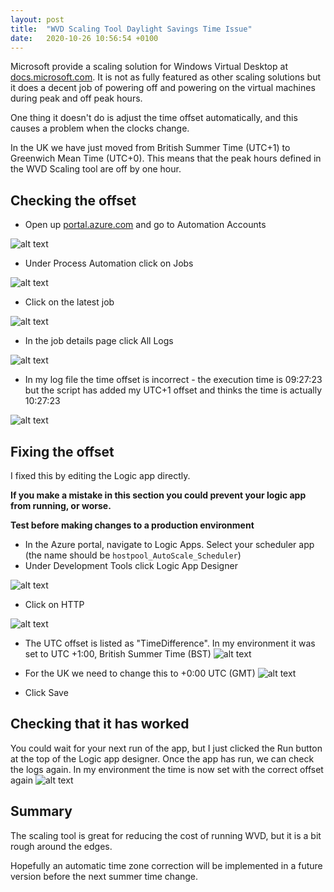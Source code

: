 ```yaml
---
layout: post
title:  "WVD Scaling Tool Daylight Savings Time Issue"
date:   2020-10-26 10:56:54 +0100
--- 
```


Microsoft provide a scaling solution for Windows Virtual Desktop at [docs.microsoft.com](https://docs.microsoft.com/en-us/azure/virtual-desktop/set-up-scaling-script). It is not as fully featured as other scaling solutions but it does a decent job of powering off and powering on the virtual machines during peak and off peak hours.

One thing it doesn't do is adjust the time offset automatically, and this causes a problem when the clocks change. 

In the UK we have just moved from British Summer Time (UTC+1) to Greenwich Mean Time (UTC+0). This means that the peak hours defined in the WVD Scaling tool are off by one hour.

## Checking the offset 
- Open up [portal.azure.com](https://portal.azure.com) and go to Automation Accounts

![alt text](/assets/wvdscaling_wvdautomation.png "Automation Accounts")

- Under Process Automation click on Jobs

![alt text](/assets/wvdscaling_wvdautomationjobs.png "Automation Jobs")

- Click on the latest job

![alt text](/assets/wvdscaling_wvdautomationjoblist.png "Automation Job List")

- In the job details page click All Logs

![alt text](/assets/wvdscaling_wvdautomationlog.png "Automation Log")

-  In my log file the time offset is incorrect - the execution time is 09:27:23 but the script has added my UTC+1 offset and thinks the time is actually 10:27:23 

![alt text](/assets/wvdscaling_timeoffsetwrong.png "Automation Log")

## Fixing the offset

I fixed this by editing the Logic app directly. 

**If you make a mistake in this section you could prevent your logic app from running, or worse.**

**Test before making changes to a production environment**

- In the Azure portal, navigate to Logic Apps. Select your scheduler app (the name should be ```hostpool_AutoScale_Scheduler```)
- Under Development Tools click Logic App Designer

![alt text](/assets/wvdscaling_logicdesigner.png "Logic Designer")

- Click on HTTP

![alt text](/assets/wvdscaling_logicdesignerHTTP.png "Logic Designer")

- The UTC offset is listed as "TimeDifference". In my environment it was set to UTC +1:00, British Summer Time (BST)
![alt text](/assets/wvdscaling_logicappbefore.png "Logic App with UTC+1")

- For the UK we need to change this to +0:00 UTC (GMT)
![alt text](/assets/wvdscaling_logicappafter.png "Logix App with UTC+0")

- Click Save

## Checking that it has worked
You could wait for your next run of the app, but I just clicked the Run button at the top of the Logic app designer. Once the app has run, we can check the logs again. In my environment the time is now set with the correct offset again
![alt text](/assets/wvdscaling_timeoffsetfixed.png "Log File with correct offset")

## Summary
The scaling tool is great for reducing the cost of running WVD, but it is a bit rough around the edges.

Hopefully an automatic time zone correction will be implemented in a future version before the next summer time change.


